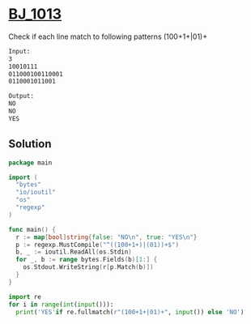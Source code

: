 # [BJ_1013](https://acmicpc.net/problem/1013)

Check if each line match to following patterns (100+1+|01)+

```txt
Input:
3
10010111
011000100110001
0110001011001

Output:
NO
NO
YES
```

## Solution

```go
package main

import (
  "bytes"
  "io/ioutil"
  "os"
  "regexp"
)

func main() {
  r := map[bool]string{false: "NO\n", true: "YES\n"}
  p := regexp.MustCompile("^((100+1+)|(01))+$")
  b, _ := ioutil.ReadAll(os.Stdin)
  for _, b := range bytes.Fields(b)[1:] {
    os.Stdout.WriteString(r[p.Match(b)])
  }
}
```

```py
import re
for i in range(int(input())):
  print('YES'if re.fullmatch(r"(100+1+|01)+", input()) else 'NO')
```
